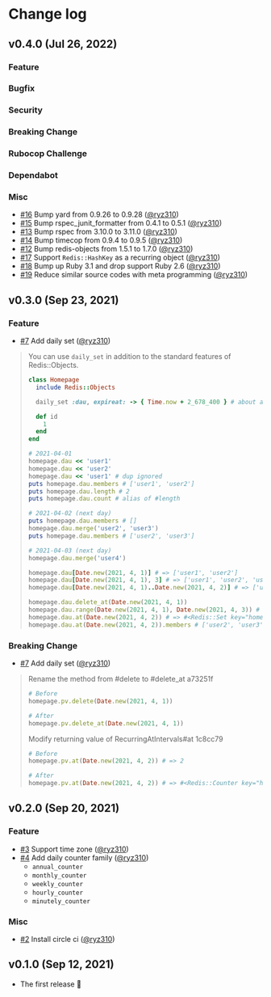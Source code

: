 # Change log

## v0.4.0 (Jul 26, 2022)

### Feature
### Bugfix
### Security
### Breaking Change
### Rubocop Challenge
### Dependabot
### Misc

* [#16](https://github.com/ryz310/redis-object-daily-counter/pull/16) Bump yard from 0.9.26 to 0.9.28 ([@ryz310](https://github.com/ryz310))
* [#15](https://github.com/ryz310/redis-object-daily-counter/pull/15) Bump rspec_junit_formatter from 0.4.1 to 0.5.1 ([@ryz310](https://github.com/ryz310))
* [#13](https://github.com/ryz310/redis-object-daily-counter/pull/13) Bump rspec from 3.10.0 to 3.11.0 ([@ryz310](https://github.com/ryz310))
* [#14](https://github.com/ryz310/redis-object-daily-counter/pull/14) Bump timecop from 0.9.4 to 0.9.5 ([@ryz310](https://github.com/ryz310))
* [#12](https://github.com/ryz310/redis-object-daily-counter/pull/12) Bump redis-objects from 1.5.1 to 1.7.0 ([@ryz310](https://github.com/ryz310))
* [#17](https://github.com/ryz310/redis-object-daily-counter/pull/17) Support `Redis::HashKey` as a recurring object ([@ryz310](https://github.com/ryz310))
* [#18](https://github.com/ryz310/redis-object-daily-counter/pull/18) Bump up Ruby 3.1 and drop support Ruby 2.6 ([@ryz310](https://github.com/ryz310))
* [#19](https://github.com/ryz310/redis-object-daily-counter/pull/19) Reduce similar source codes with meta programming ([@ryz310](https://github.com/ryz310))

## v0.3.0 (Sep 23, 2021)

### Feature

* [#7](https://github.com/ryz310/redis-object-daily-counter/pull/7) Add daily set ([@ryz310](https://github.com/ryz310))

> You can use `daily_set` in addition to the standard features of Redis::Objects.
>
> ```rb
> class Homepage
>   include Redis::Objects
>
>   daily_set :dau, expireat: -> { Time.now + 2_678_400 } # about a month
>
>   def id
>     1
>   end
> end
>
> # 2021-04-01
> homepage.dau << 'user1'
> homepage.dau << 'user2'
> homepage.dau << 'user1' # dup ignored
> puts homepage.dau.members # ['user1', 'user2']
> puts homepage.dau.length # 2
> puts homepage.dau.count # alias of #length
>
> # 2021-04-02 (next day)
> puts homepage.dau.members # []
> homepage.dau.merge('user2', 'user3')
> puts homepage.dau.members # ['user2', 'user3']
>
> # 2021-04-03 (next day)
> homepage.dau.merge('user4')
>
> homepage.dau[Date.new(2021, 4, 1)] # => ['user1', 'user2']
> homepage.dau[Date.new(2021, 4, 1), 3] # => ['user1', 'user2', 'user3', 'user4']
> homepage.dau[Date.new(2021, 4, 1)..Date.new(2021, 4, 2)] # => ['user1', 'user2', 'user3']
>
> homepage.dau.delete_at(Date.new(2021, 4, 1))
> homepage.dau.range(Date.new(2021, 4, 1), Date.new(2021, 4, 3)) # => ['user2', 'user3', 'user4']
> homepage.dau.at(Date.new(2021, 4, 2)) # => #<Redis::Set key="homepage:1:dau:2021-04-02">
> homepage.dau.at(Date.new(2021, 4, 2)).members # ['user2', 'user3']
> ```

### Breaking Change

* [#7](https://github.com/ryz310/redis-object-daily-counter/pull/7) Add daily set ([@ryz310](https://github.com/ryz310))

> Rename the method from #delete to #delete_at a73251f
> 
> ```rb
> # Before
> homepage.pv.delete(Date.new(2021, 4, 1))
> 
> # After
> homepage.pv.delete_at(Date.new(2021, 4, 1))
> ```
> 
> Modify returning value of RecurringAtIntervals#at 1c8cc79
> 
> ```rb
> # Before
> homepage.pv.at(Date.new(2021, 4, 2)) # => 2
> 
> # After
> homepage.pv.at(Date.new(2021, 4, 2)) # => #<Redis::Counter key="homepage:1:pv:2021-04-02">
> ```

## v0.2.0 (Sep 20, 2021)

### Feature

* [#3](https://github.com/ryz310/redis-objects-daily-counter/pull/3) Support time zone ([@ryz310](https://github.com/ryz310))
* [#4](https://github.com/ryz310/redis-objects-daily-counter/pull/4) Add daily counter family ([@ryz310](https://github.com/ryz310))
    * `annual_counter`
    * `monthly_counter`
    * `weekly_counter`
    * `hourly_counter`
    * `minutely_counter`

### Misc

* [#2](https://github.com/ryz310/redis-objects-daily-counter/pull/2) Install circle ci ([@ryz310](https://github.com/ryz310))

## v0.1.0 (Sep 12, 2021)

* The first release :tada:
